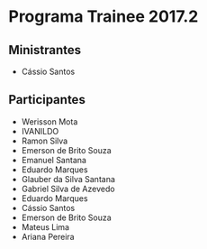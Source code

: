 # Programa Trainee 2017.2

## Ministrantes
- Cássio Santos

## Participantes


- Werisson Mota
- IVANILDO
- Ramon Silva
- Emerson de Brito Souza
- Emanuel Santana
- Eduardo Marques
- Glauber da Silva Santana
- Gabriel Silva de Azevedo
- Eduardo Marques
- Cássio Santos
- Emerson de Brito Souza
- Mateus Lima
- Ariana Pereira

